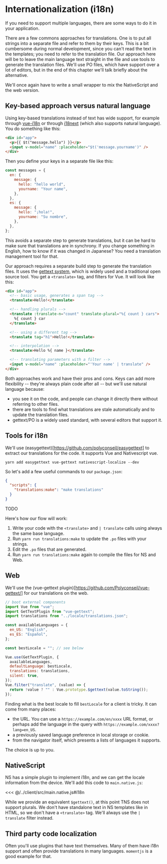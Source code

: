 # Internationalization (i18n)

If you need to support multiple languages, there are some ways to do it in your application.

There are a few commons approaches for translations. One is to put all strings into a separate file and refer to them by their keys. This is a bit cumbersome during normal development, since you can't read the text in the templates; you need to refer to the translation file. Our approach here will be to leave the main language text straight in the file and use tools to generate the translation files. We'll use PO files, which have support over a lot of editors, but in the end of this chapter we'll talk briefly about the alternative.

We'll once again have to write a small wrapper to mix the NativeScript and the web version.

## Key-based approach versus natural language

Using key-based translations instead of text has wide support, for example through [vue-i18n](https://kazupon.github.io/vue-i18n/) or through [i18next](https://www.i18next.com/) (which also supports natural language). You do something like this:

```html
<div id="app">
  <p>{{ $t("message.hello") }}</p>
  <input v-model="name" :placeholder="$t('message.yourname')" />
</div>
```

Then you define your keys in a separate file like this:

```js
const messages = {
  en: {
    message: {
      hello: "hello world",
      yourname: "Your name",
    },
  },
  es: {
    message: {
      hello: "¡hola!",
      yourname: "Su nombre",
    },
  },
};
```

This avoids a separate step to generate translations, but it can be hard to make sure that translations are in synchrony. If you change something in English, how to know if it was changed in Japanese? You need a translation management tool for that.

Our approach requires a separate build step to generate the translation files. It uses the [gettext system](https://en.wikipedia.org/wiki/Gettext), which is widely used and a traditional open source tool. You get a `<translate>` tag, and filters for Vue. It will look like this:

```html
<div id="app">
  <!-- basic usage, generates a span tag -->
  <translate>Hello!</translate>

  <!-- handling plurals -->
  <translate :translate-n="count" translate-plural="%{ count } cars">
    %{ count } car
  </translate>

  <!-- using a different tag -->
  <translate tag="h1">Hello!</translate>

  <!-- interpolation -->
  <translate>Hello %{ name }</translate>

  <!-- translating parameters with a filter -->
  <input v-model="name" :placeholder="'Your name' | translate" />
</div>
```

Both approaches work and have their pros and cons. Keys can add more flexibility -- they're always plain code after all -- but we'll use natural language because:

- you see it on the code, and people can change it directly there without referring to other files.
- there are tools to find what translations are stale automatically and to update the translation files.
- gettext/PO is a widely used standard, with several editors that support it.

## Tools for i18n

We'll use (easygettext)[https://github.com/polyconseil/easygettext] to extract our translations for the code. It supports Vue and Nativescript vue.

```shell
yarn add easygettext vue-gettext nativescript-localize --dev
```

So let's add a few useful commands to our `package.json`:

```json
{
  "scripts": {
    "translations:make": "make translations"
  }
}
```

TODO

Here's how our flow will work:

1. Write your code with the `<translate>` and `| translate` calls using always the same base language.
2. Run `yarn run translations:make` to update the `.po` files with your strings.
3. Edit the `.po` files that are generated.
4. Run `yarn run translations:make` again to compile the files for NS and Web.

## Web

We'll use the (vue-gettext plugin)[https://github.com/Polyconseil/vue-gettext/] for our translations on the web.

```js
// boot external components
import Vue from "vue";
import GetTextPlugin from "vue-gettext";
import translations from "../locale/translations.json";

const availableLanguages = {
  en_US: "English",
  es_ES: "Español",
};

const bestLocale = ""; // see below

Vue.use(GetTextPlugin, {
  availableLanguages,
  defaultLanguage: bestLocale,
  translations: translations,
  silent: true,
});
Vue.filter("translate", (value) => {
  return !value ? "" : Vue.prototype.$gettext(value.toString());
});
```

Finding what is the best locale to fill `bestLocale` for a client is tricky. It can come from many places:

- the URL. You can use a `https://example.com/en/xxxx` URL format, or perhaps add the language in the query with `https://example.com/xxxx?lang=en_US`.
- a previously saved language preference in local storage or cookie.
- from the navigator itself, which presents a lists of languages it supports.

The choice is up to you.

## NativeScript

NS has a simple plugin to implement i18n, and we can get the locale information from the device. We'll add this code to `main.native.js`:

<<< @/../client/src/main.native.js#i18n

While we provide an equivalent `$gettext()`, at this point TNS does not support plurals. We don't have standalone text in NS templates like in HTML, so we don't have a `<translate>` tag. We'll always use the `| translate` filter instead.

## Third party code localization

Often you'll use plugins that have text themselves. Many of them have i18n support and often provide translations in many languages. `momentjs` is a good example for that.
